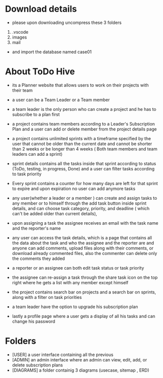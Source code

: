 # Download details
- please upon downloading uncompress these 3 folders
1. .vscode
2. images
3. mail
- and import the database named case01

# About ToDo Hive

- its a Planner website that allows users to work on their projects with their team

- a user can be a Team Leader or a Team member 

- a team leader is the only person who can create a project and he has to subscribe to a plan first

- a project contains team members according to a Leader's Subscription Plan and a user can add or delete member from the project details page

- a project contains unlimited sprints with a timeframe specified by the user that cannot be older than the current date and cannot be shorter than 2 weeks or be longer than 4 weeks  ( Both team members and team leaders can add a sprint)

- sprint details contains all the tasks inside that sprint according to status (ToDo, testing, in progress, Done) and a user can filter tasks according to task priority

- Every sprint contains a counter for how many days are left for that sprint to expire and upon expiration no user can add anymore tasks

- any user(whether a leader or a member ) can create and assign tasks to any member or to himself through the add task button inside sprint details, and can choose task category, priority, and deadline ( which can't be added older than current details),

- upon assigning a task the assignee receives an email with the task name and the reporter's name

- any user can access the task details, which is a page that contains all the data about the task and who the assignee and the reporter are and anyone can add comments, upload files along with their comments, or download already commented files, also the commenter can delete only the comments they added

- a reporter or an assignee can both edit task status or task priority

- the assignee can re-assign a task through the share task icon on the top right where he gets a list with any member except himself

- the project contains search bar on projects and a search bar on sprints, along with a filter on task priorities

- a team leader have the option to upgrade his subscription plan

- lastly a profile page where a user gets a display of all his tasks and can change his password

# Folders
- [USER] a user interface containing all the previous
- [ADMIN] an admin interface where an admin can view, edit, add, or delete subscription plans
- [DIAGRAMS] a folder containig 3 diagrams (usecase, sitemap , ERD)
